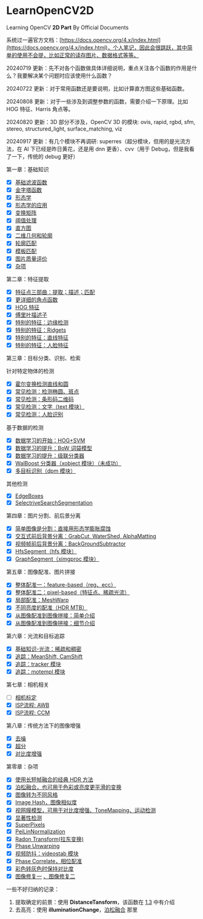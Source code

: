# LearnOpenCV2D

Learning OpenCV **2D Part** By Official Documents

系统过一遍官方文档：[https://docs.opencv.org/4.x/index.html](https://docs.opencv.org/4.x/index.html)，个人笔记，因此会很跳跃，其中简单的使用不会提，比如正常的读存图片、数据格式等等。

20240719 更新：先不对各个函数做具体详细说明，重点关注各个函数的作用是什么？我要解决某个问题时应该使用什么函数？

20240722 更新：对于常用函数还是要说明，比如计算直方图这些基础函数。

20240808 更新：对于一些涉及到调整参数的函数，需要介绍一下原理。比如 HOG 特征、Harris 角点等。

20240820 更新：3D 部分不涉及，OpenCV 3D 的模块: ovis, rapid, rgbd, sfm, stereo, structured_light, surface_matching, viz

20240917 更新：有几个模块不再调研: superres（超分模块，但用的是光流方法，在 AI 下已经是昨日黄花，还是用 dnn 更香）、cvv（用于 Debug，但是我看了一下，传统的 debug 更好）

第一章：基础知识

- [X] [基础滤波函数](./docs/1.1.md)
- [X] [金字塔函数](./docs/1.2.md)
- [X] [形态学](./docs/1.3.md)
- [X] [形态学的应用](./docs/1.4.md)
- [X] [变换矩阵](./docs/1.5.md)
- [X] [阈值处理](./docs/1.6.md)
- [X] [直方图](./docs/1.7.md)
- [X] [二维几何和轮廓](./docs/1.8.md)
- [X] [轮廓匹配](./docs/1.9.md)
- [X] [模板匹配](./docs/1.b.md)
- [X] [图片质量评价](./docs/1.a.md)
- [X] [杂项](./docs/1.misc.md)

第二章：特征提取

- [X] [特征点三部曲：提取；描述；匹配](./docs/2.1.md)
- [X] [更详细的角点函数](./docs/2.2.md)
- [X] [HOG 特征](./docs/2.3.md)
- [X] [傅里叶描述子](./docs/2.7.md)
- [X] [特别的特征：边缘检测](./docs/2.4.md)
- [X] [特别的特征：Ridgets](./docs/2.8.md)
- [X] [特别的特征：直线特征](./docs/2.5.md)
- [X] [特别的特征：人脸特征](./docs/2.6.md)

第三章：目标分类、识别、检索

针对特定物体的检测

- [X] [霍尔变换检测直线和圆](./docs/3.1.md)
- [X] [常见检测：检测椭圆、斑点](./docs/3.c.md)
- [X] [常见检测：条形码二维码](./docs/3.2.md)
- [X] [常见检测：文字（text 模块）](./docs/3.6.md)
- [X] [常见检测：人脸识别](./docs/3.7.md)

基于数据的检测

- [X] [数据学习的开始：HOG+SVM](./docs/3.3.md)
- [X] [数据学习的提升：BoW 词袋模型](./docs/3.4.md)
- [X] [数据学习的提升：级联分类器](./docs/3.5.md)
- [X] [WalBoost 分类器（xobject 模块）（未成功）](./docs/3.8.md)
- [X] [多目标识别（dpm 模块）](./docs/3.9.md)

其他检测

- [X] [EdgeBoxes](./docs/3.a.md)
- [X] [SelectriveSearchSegmentation](./docs/3.b.md)

第四章：图片分割、前后景分离

- [X] [简单图像是分割：直接用形态学膨胀腐蚀](./docs/4.5.md)
- [X] [交互式前后背景分离：GrabCut, WaterShed, AlphaMatting](./docs/4.1.md)
- [X] [视频帧前后背景分离：BackGroundSubtractor](./docs/4.2.md)
- [X] [HfsSegment（hfs 模块）](./docs/4.3.md)
- [X] [GraphSegment（ximgproc 模块）](./docs/4.4.md)

第五章：图像配准、图片拼接

- [X] [整体配准一：feature-based（reg、ecc）](./docs/5.1.md)
- [X] [整体配准二：pixel-based（特征点、稀疏光流）](./docs/5.2.md)
- [X] [局部配准：MeshWarp](./docs/5.4.md)
- [X] [不同亮度的配准（HDR MTB）](./docs/5.3.md)
- [X] [从图像配准到图像拼接：简单介绍](./docs/5.5.md)
- [X] [从图像配准到图像拼接：细节介绍](./docs/5.6.md)

第六章：光流和目标追踪

- [X] [基础知识-光流：稀疏和稠密](./docs/6.3.md)
- [X] [追踪：MeanShift, CamShift](./docs/6.1.md)
- [X] [追踪：tracker 模块](./docs/6.4.md)
- [X] [追踪：motempl 模块](./docs/6.5.md)

第七章：相机相关

- [ ] [相机标定](./docs/7.1.md)
- [X] [ISP流程: AWB](./docs/7.2.md)
- [X] [ISP流程: CCM](./docs/7.3.md)

第八章：传统方法下的图像增强

- [X] [去噪](./docs/8.1.md)
- [X] [超分](./docs/8.2.md)
- [X] [对比度增强](./docs/8.4.md)

第零章：杂项

- [X] [使用长短帧融合的经典 HDR 方法](./docs/0.1.md)
- [X] [泊松融合，也可用于色彩或亮度更平滑的变换](./docs/0.2.md)
- [X] [图像转为不同风格](./docs/0.3.md)
- [X] [Image Hash，图像相似度](./docs/0.4.md)
- [X] [视网膜模型，可用于对比度增强、ToneMapping、运动检测](./docs/0.5.md)
- [X] [显著性检测](./docs/0.6.md)
- [X] [SuperPixels](./docs/0.7.md)
- [X] [PeiLinNormalization](./docs/0.8.md)
- [X] [Radon Transform(拉东变换)](./docs/0.9.md)
- [X] [Phase Unwarping](./docs/0.a.md)
- [X] [视频防抖：videostab 模块](./docs/0.b.md)
- [X] [Phase Correlate，相位配准](./docs/0.c.md)
- [X] [彩色转灰色时保持对比度](https://docs.opencv.org/4.x/d4/d32/group__photo__decolor.html)
- [X] [图像修复一](https://docs.opencv.org/4.x/d7/d8b/group__photo__inpaint.html) [、图像修复二](https://docs.opencv.org/4.x/de/daa/group__xphoto.html#ga1a7f584b7e6b10d830c4ac3bb12b4b73)

一些不好归纳的记录：

1. 提取确定的前景：使用 **DistanceTansform**，该函数在 [1.3](./docs/1.3.md) 中有介绍
2. 去高亮：使用 **illuminationChange**，[泊松融合](./docs/0.2.md) 那里